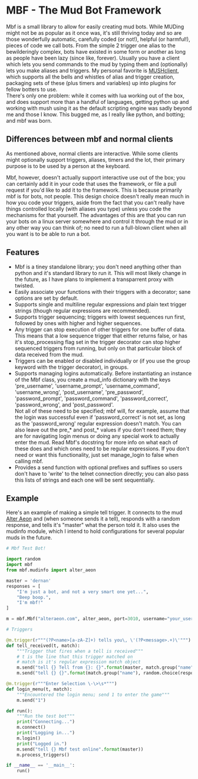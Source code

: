 # MBF - The Mud Bot Framework

Mbf is a small library to allow for easily creating mud bots. While MUDing might not be as popular as it once was, it's still thriving today and so are those wonderfully automatic, carefully coded (or not!), helpful (or harmful!), pieces of code we call bots. From the simple 2 trigger one alias to the bewilderingly complex, bots have existed in some form or another as long as people have been lazy (since like, forever). Usually you have a client which lets you send commands to the mud by typing them and (optionally) lets you make aliases and triggers. My personal favorite is [MUSHclient](http://www.gammon.com.au/mushclient/mushclient.htm), which supports all the bells and whistles of alias and trigger creation, packaging sets of these (plus timers and variables) up into plugins for fellow botters to use.  
There's only one problem: while it comes with lua working out of the box, and does support more than a handful of languages, getting python up and working with mush using it as the default scripting engine was sadly beyond me and those I know.
This bugged me, as I really like python, and botting; and mbf was born.

## Differences between mbf and normal clients

As mentioned above, normal clients are interactive. While some clients might optionally support triggers, aliases, timers and the lot, their primary purpose is to be used by a person at the keyboard.

Mbf, however, doesn't actually support interactive use out of the box; you can certainly add it in your code that uses the framework, or file a pull request if you'd like to add it to the framework. This is because primarily mbf is for bots, not people. This design choice doesn't really mean much in how you code your triggers, aside from the fact that you can't really have things controlled locally (with aliases you type) unless you code the mechanisms for that yourself. The advantages of this are that you can run your bots on a linux server somewhere and control it through the mud or in any other way you can think of; no need to run a full-blown client when all you want is to be able to run a bot.

## Features

* Mbf is a tiney standalone library; you don't need anything other than python and it's standard library to run it. This will most likely change in the future, as I have plans to implement a transparrent proxy with twisted.
* Easily associate your functions with their triggers with a decorator; sane options are set by default.
* Supports single and multiline regular expressions and plain text trigger strings (though regular expressions are recommended).
* Supports trigger sequencing; triggers with lowest sequences run first, followed by ones with higher and higher sequences.
* Any trigger can stop execution of other triggers for one buffer of data. This means that a low sequence trigger that either returns false, or has it's stop_processing flag set in the trigger decorator can stop higher sequenced triggers from running, but only on that particular block of data received from the mud.
* Triggers can be enabled or disabled individually or (if you use the group keyword with the trigger decorator), in groups. 
* Supports managing logins automatically. Before instantiating an instance of the Mbf class, you create a mud_info dictionary with the keys 'pre_username', 'username_prompt', 'username_command', 'username_wrong', 'post_username', 'pre_password', 'password_prompt', 'password_command', 'password_correct', 'password_wrong', and 'post_password'.  
Not all of these need to be specified; mbf will, for example, assume that the login was successful even if 'password_correct' is not set, as long as the 'password_wrong' regular expression doesn't match. You can also leave out the pre_* and post_* values if you don't need them; they are for navigating login menus or doing any special work to actually enter the mud. Read Mbf's docstring for more info on what each of these does and which ones need to be regular expressions. If you don't need or want this functionality, just set manage_login to false when calling mbf.
* Provides a send function with optional prefixes and suffixes so users don't have to 'write' to the telnet connection directly; you can also pass this lists of strings and each one will be sent sequentially.

## Example

Here's an example of making a simple tell trigger. It connects to the mud [Alter Aeon](https://alteraeon.com) and (when someone sends it a tell), responds with a random response, and tells it's "master" what the person told it. It also uses the mudinfo module, which I intend to hold configurations for several popular muds in the future.

```python
# Mbf Test Bot!

import random
import mbf
from mbf.mudinfo import alter_aeon

master = 'dernan'
responses = [
	"I'm just a bot, and not a very smart one yet...",
	"Beep boop.",
	"I'm mbf!"
]

m = mbf.Mbf("alteraeon.com", alter_aeon, port=3010, username="your_username", password="your_password", autoconnect=False, auto_login=False)

# Triggers

@m.trigger(r"""(?P<name>[a-zA-Z]+) tells you\, \'(?P<message>.+)\'""")
def tell_received(t, match):
	"""Trigger that fires when a tell is received"""
	# t is the line that this trigger matched on
	# match is it's regular expression match object
	m.send("tell {} Tell from {}: {}".format(master, match.group("name"), match.group("message")))
	m.send("tell {} {}".format(match.group("name"), random.choice(responses)))

@m.trigger(r"""Enter Selection \-\>\s*""")
def login_menu(t, match):
	"""Encountered the login menu; send 1 to enter the game"""
	m.send("1")

def run():
	"""Run the test bot"""
	print("Connecting...")
	m.connect()
	print("Logging in...")
	m.login()
	print("Logged in.")
	m.send("tell {} Mbf test online".format(master))
	m.process_triggers()

if __name__ == '__main__':
	run()
```

